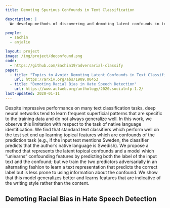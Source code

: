 ```yaml
---
title: Demoting Spurious Confounds in Text Classification

description: |
  We develop methods of discovering and demoting latent confounds in text classifcation which correspond to superficial patterns specific to the training set but don't generalize well.

people:
  - sachin
  - anjalie

layout: project
image: /img/project/deconfound.png
code: 
  - https://github.com/Sachin19/adversarial-classify
paper:
  - title: "Topics to Avoid: Demoting Latent Confounds in Text Classification"
    url: https://arxiv.org/abs/1909.00453
  - title: "Demoting Racial Bias in Hate Speech Detection"
    url: https://www.aclweb.org/anthology/2020.socialnlp-1.2/
last-updated: 2020-01-11
---
```


Despite impressive performance on many text classification tasks, deep neural networks tend to learn frequent superficial patterns that are specific to the training data and do not always generalize well. In this work, we observe this limitation with respect to the task of native language identification. We find that standard text classifiers which perform well on the test set end up learning topical features which are confounds of the prediction task (e.g., if the input text mentions Sweden, the classifier predicts that the author’s native language is Swedish). We propose a method that represents the latent topical confounds and a model which “unlearns” confounding features by predicting both the label of the input text and the confound; but we train the two predictors adversarially in an alternating fashion to learn a text representation  that predicts the correct label but is less prone to using information about the confound. We show that this model  generalizes better and learns features that are indicative of the writing style rather than the content.

## Demoting Racial Bias in Hate Speech Detection